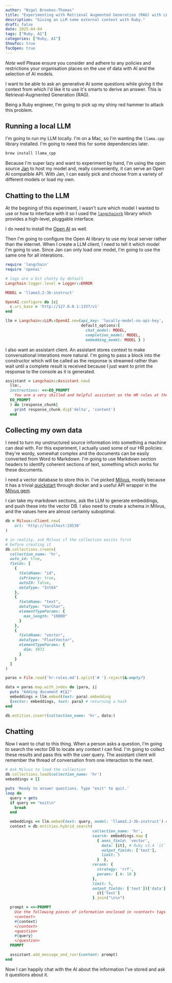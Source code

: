 ```yaml
---
author: "Nigel Brookes-Thomas"
title: "Experimenting with Retrieval Augmented Generation (RAG) with LLMs"
description: "Giving an LLM some external context with Ruby."
draft: false
date: 2025-04-04
tags: ["Ruby, AI"]
categories: ["Ruby, AI"]
ShowToc: true
TocOpen: true
---
```


*Note well* Please ensure you consider and adhere to any policies and restrictions your organisation places on the use of data with AI and the selection of AI models.

I want to be able to ask an generative AI some questions while giving it the context from which I'd like it to use it's smarts to derive an answer. This is Retrieval-Augmented Generation (RAG).

Being a Ruby engineer, I'm going to pick up my shiny red hammer to attack this problem.

## Running a local LLM

I'm going to run my LLM locally. I'm on a Mac, so I'm wanting the `llama.cpp` library installed. I'm going to need this for some dependencies later.

```bash
brew install llama_cpp
```

Because I'm super lazy and want to experiment by hand, I'm using the open source [Jan](https://jan.ai) to host my model and, really conveniently, it can serve an Open AI compatible API. With Jan, I can easily pick and choose from a variety of different models or load my own.

## Chatting to the LLM

At the begining of this experiment, I wasn't sure which model I wanted to use or how to interface with it so I used the [`langchainrb`](https://github.com/patterns-ai-core/langchainrb) library which provides a high-level, pluggable interface.

I do need to install the [Open AI](https://rubygems.org/gems/ruby-openai) as well.

Then I'm going to configure the Open AI library to use my local server rather than the internet. When I create a LLM client, I need to tell it which model I'm going to use. Since Jan can only load one model, I'm going to use the same one for all interations.

```ruby
require 'langchain'
require 'openai'

# logs are a bit chatty by default
Langchain.logger.level = Logger::ERROR

MODEL = 'llama3.2-3b-instruct'

OpenAI.configure do |c|
  c.uri_base = 'http://127.0.0.1:1337/v1'
end

llm = Langchain::LLM::OpenAI.new(api_key: 'locally-model-no-api-key',
                                 default_options:{
                                   chat_model: MODEL,
                                   completion_model: MODEL,
                                   embedding_model: MODEL } )
```

I also want an assistant client. An assistant stores context to make conversational interations more natural. I'm going to pass a block into the constructor which will be called as the response is streamed rather than wait until a complete result is received because I just want to print the response to the console as it is generated.

```Ruby
assistant = Langchain::Assistant.new(
  llm:,
  instructions: <<~EO_PROMPT
    You are a very skilled and helpful assistant on the HR rules at the DVLA in the UK. You are able to find answers to the questions from the contextual passage snippets provided. Provide as much detail as you can.
  EO_PROMPT
  ) do |response_chunk|
    print response_chunk.dig('delta', 'content')
  end
```


## Collecting my own data

I need to turn my unstructured source information into something a machine can deal with. For this experiment, I actually used some of our HR policies: they're wordy, somewhat complex and the documents can be easily converted from Word to Markdown. I'm going to use Markdown section headers to identify coherent sections of text, something which works for these documents.

I need a vector database to store this in. I've picked [Milvus](https://milvus.io), mostly because it has a trivial [quickstart](https://milvus.io/docs/install_standalone-docker.md) through docker and a useful API wrapper in the [Milvus gem](https://github.com/patterns-ai-core/milvus).

I can take my markdown sections, ask the LLM to generate embeddings, and push these into the vector DB. I also need to create a schema in Milvus, and the values here are almost certainly suboptimal.

```Ruby
db = Milvus::Client.new(
    url: 'http://localhost:19530'
)

# in reality, ask Milvus if the collection exists first
# before creating it
db.collections.create(
  collection_name: 'hr',
  auto_id: true,
  fields: [
    {
      fieldName: "id",
      isPrimary: true,
      autoID: false,
      dataType: "Int64"
    },
    {
      fieldName: "text",
      dataType: "VarChar",
      elementTypeParams: {
        max_length: "10000"
      }
    },
    {
      fieldName: "vector",
      dataType: "FloatVector",
      elementTypeParams: {
        dim: 3072
      }
    }
  ]
)

paras = File.read('hr-rules.md').split('# ').reject(&:empty?)

data = paras.map.with_index do |para, i|
  puts "Adding document #{i}"
  embeddings = llm.embed(text: para).embedding
  {vector: embeddings, text: para} # returning a hash
end

db.entities.insert(collection_name: 'hr', data:)
```

## Chatting

Now I want to chat to this thing. When a person asks a question, I'm going to search the vector DB to locate any context I can find. I'm going to collect these results and pass this with the user query. The assistant client will remember the thread of conversation from one interaction to the next.

```ruby
# Ask Milvus to load the collection
db.collections.load(collection_name: 'hr')
embeddings = []

puts 'Ready to answer questions. Type "exit" to quit.'
loop do
  query = gets
  if query == "exit\n"
    break
  end

  embeddings << llm.embed(text: query, model: 'llama3.2-3b-instruct').embedding
  context = db.entities.hybrid_search(
                                      collection_name: 'hr',
                                      search: embeddings.map {
                                        { anns_field: 'vector',
                                          data: [it], # Ruby v3.4 `it` block keyword
                                          output_fields: ['text'],
                                          limit: 5
                                        }  },
                                      rerank: {
                                        strategy: 'rrf',
                                        params: { k: 10 }
                                      },
                                      limit: 5,
                                      output_fields: ['text'])['data'].map {
                                        it['text']
                                      }.join("\n\n")

  prompt = <<~PROMPT
    Use the following pieces of information enclosed in <context> tags and from previous contexts to provide an answer to the question enclosed in <question> tags. Do not mention the <context> tags in your answer.
    <context>
    #{context}
    </context>
    <question>
    #{query}
    </question>
  PROMPT

  assistant.add_message_and_run!(content: prompt)
end
```

Now I can happily chat with the AI about the information I've stored and ask it questions about it.
